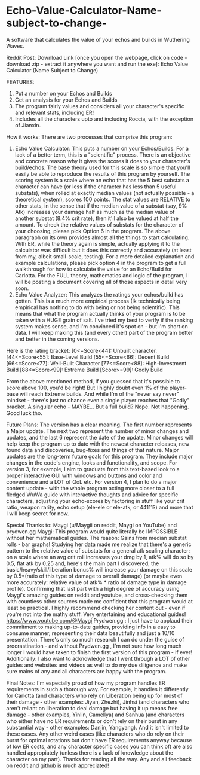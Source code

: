 # Echo-Value-Calculator-Name-subject-to-change-
A software that calculates the value of your echos and builds in Wuthering Waves.

Reddit Post:
Download Link [once you open the webpage, click on code - download zip - extract it anywhere you want and run the exe]: Echo Value Calculator (Name Subject to Change)

FEATURES:
1. Put a number on your Echos and Builds
2. Get an analysis for your Echos and Builds
3. The program fairly values and considers all your character's specific and relevant stats, including ER!
4.  Includes all the characters upto and including Roccia, with the exception of Jianxin.

How it works:
There are two processes that comprise this program:
1. Echo Value Calculator: This puts a number on your Echos/Builds. For a lack of a better term, this is a "scientific" process. There is an objective and concrete reason why it gives the scores it does to your character's build/echos. The base theory used for this scale is so simple that you'll easily be able to reproduce the results of this program by yourself. 
The scoring system is a scale where an echo that has the 5 best substats a character can have (or less if the character has less than 5 useful substats), when rolled at exactly median values (not actually possible - a theoretical system), scores 100 points. The stat values are RELATIVE to other stats, in the sense that if the median value of a substat (say, 9% Atk) increases your damage half as much as the median value of another substat (8.4% crit rate), then it'll also be valued at half the amount. To check the relative values of substats for the character of your choosing, please pick Option 6 in the program. 
The above paragraph on its own provides almost all the things to start calculating. With ER, while the theory again is simple, actually applying it to the calculator was difficult but it does this correctly and accurately (at least from my, albeit small-scale, testing). For a more detailed explanation and example calculations, please pick option 4 in the program to get a full walkthrough for how to calculate the value for an Echo/Build for Carlotta. For the FULL theory, mathematics and logic of the program, I will be posting a document covering all of those aspects in detail very soon.
2. Echo Value Analyzer: This analyzes the ratings your echos/build has gotten. This is a much more empirical process (Ik technically being empirical has nothing to do with being or not being scientific). This means that what the program actually thinks of your program is to be taken with a HUGE grain of salt. I've tried my best to verify if the ranking system makes sense, and I'm convinced it's spot on - but I'm short on data. I will keep making this (and every other) part of the program better and better in the coming versions. 

Here is the rating bracket: 
[0<=Score<44]: Unbuilt character.
[44<=Score<55]: Base-Level Build
[55<=Score<66]:  Decent Build
[66<=Score<77]: Well-Built Character
[77<=Score<88]: High-Investment Build
[88<=Score<99]: Extreme Build
[Score>=99]: Godly Build

From the above mentioned method, if you guessed that it's possible to score above 100, you'd be right! 
But I highly doubt even 1% of the player-base will reach Extreme builds. And while I'm of the "never say never" mindset - there's just no chance even a single player reaches that "Godly" bracket. A singular echo - MAYBE... But a full build? Nope. Not happening. Good luck tho. 

Future Plans: 
The version has a clear meaning. The first number represents a Major update. The next two represent the number of minor changes and updates, and the last 6 represent the date of the update.
Minor changes will help keep the program up to date with the newest character releases, new found data and discoveries, bug-fixes and things of that nature.
Major updates are the long-term future goals for this program. They include major changes in the code's engine, looks and functionality, and scope. For version 3, for example, I aim to graduate from this text-based look to a proper interactive GUI with windows and buttons and color and convenience and a LOT of QoL etc. For version 4, I plan to do a major content update - with the whole program acting more closer to a full fledged WuWa guide with interactive thoughts and advice for specific characters, adjusting your echo-scores by factoring in stuff like your crit ratio, weapon rarity, echo setup (ele-ele or ele-atk, or 44111?) and more that I will keep secret for now. 

Special Thanks to: Maygi (u/Maygii on reddit, Maygi on YouTube) and prydwen.gg
Maygi: This program would quite literally be IMPOSSIBLE without her mathematical guides. The reason: Gains from median substat rolls - bar graphs! Studying her data made me realize that there's a generic pattern to the relative value of substats for a general atk scaling character: on a scale where an avg crit roll increases your dmg by 1, atk% will do so by 0.5, flat atk by 0.25 and, here's the main part I discovered, the basic/heavy/skill/liberation bonus% will increase your damage on this scale by 0.5*(ratio of this type of damage to overall damage) (or maybe even more accurately: relative value of atk% * ratio of damage type in damage profile). Confirming that last part with a high degree of accuracy using Maygi's amazing guides on reddit and youtube, and cross-checking them with countless other sources made me confident that this program would at least be practical. I highly recommend checking her content out - even if you're not into the mathy stuff. Very entertaining and educational guides! https://www.youtube.com/@Maygi
Prydwen.gg : I just have to applaud their commitment to making up-to-date guides, providing info in a easy to consume manner, representing their data beautifully and just a 10/10 presentation. There's only so much research I can do under the guise of procrastination - and without Prydwen.gg , I'm not sure how long much longer I would have taken to finish the first version of this program - if ever!
Additionally: I also want to acknowledge that I went through a LOT of other guides and websites and videos as well to do my due diligence and make sure mains of any and all characters are happy with the program.

Final Notes:
I'm especially proud of how my program handles ER requirements in such a thorough way. For example, it handles it differently for Carlotta (and characters who rely on Liberation being up for most of their damage - other examples: Jiyan, Zhezhi), Jinhsi (and characters who aren't reliant on liberation to deal damage but having it up means free damage - other examples, Yinlin, Camellya) and Sanhua (and characters who either have no ER requirements or don't rely on their burst in any substantial way - other examples: Danjin, Yangyang). 
And it isn't limited to these cases. Any other weird cases (like characters who do rely on their burst for optimal rotations but don't have ER requirements anyway because of low ER costs, and any character specific cases you can think of) are also handled appropiately (unless there is a lack of knowledge about the character on my part).
Thanks for reading all the way. Any and all feedback on reddit and github is much appreciated!
